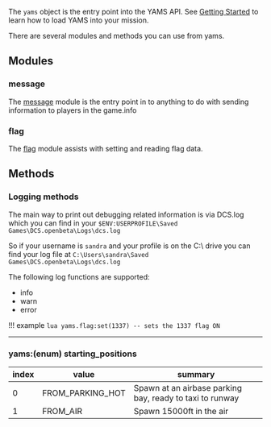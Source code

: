 
The `yams` object is the entry point into the YAMS API. See [Getting Started]('../../getting-started') to learn how to load YAMS into your mission.

There are several modules and methods you can use from yams.

## Modules

### message
The [message](/API-reference/message/) module is the entry point in to anything to do with sending information to players in the game.info

### flag
The [flag](/API-reference/flag/) module assists with setting and reading flag data.

## Methods

### Logging methods
The main way to print out debugging related information is via DCS.log which you can find in your `$ENV:USERPROFILE\Saved Games\DCS.openbeta\Logs\dcs.log`

So if your username is `sandra` and your profile is on the C:\ drive you can find your log file at `C:\Users\sandra\Saved Games\DCS.openbeta\Logs\dcs.log`

The following log functions are supported:

- info
- warn
- error

!!! example
    ```lua
    yams.flag:set(1337) -- sets the 1337 flag ON
    ```

***

### yams:(enum) starting_positions

| index | value | summary |
|---|---|---|
| 0 | FROM_PARKING_HOT | Spawn at an airbase parking bay, ready to taxi to runway |
| 1 | FROM_AIR | Spawn 15000ft in the air |
